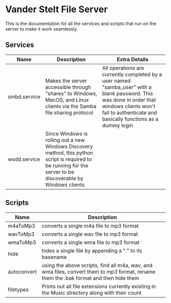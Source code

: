 # Vander Stelt File Server

This is the documentation for all the services and scripts that run on the server to make it work seamlessly.

## Services

| Name         | Description | Extra Details |
| ------------ | ----------- | ------------- |
| smbd.service | Makes the server accessible through "shares" to Windows, MacOS, and Linux clients via the Samba file sharing protocol | All operations are currently completed by a user named "samba_user" with a blank password. This was done in order that windows clients won't fail to authenticate and basically functions as a dummy login | 
| wsdd.service | Since Windows is rolling out a new Windows Discovery method, this python script is required to be running for the server to be discoverable by Windows clients | |

## Scripts

| Name        | Description |
| ----------- | ----------- |
| m4aToMp3    | converts a single m4a file to mp3 format |
| wavToMp3    | converts a single wav file to mp3 format |
| wmaToMp3    | converts a single wma file to mp3 format |
| hide        | hides a single file by appending a "." to its basename |
| autoconvert | using the above scripts, find all m4a, wav, and wma files, convert them to mp3 format, rename them the .bak format and then hide them |
| filetypes   | Prints out all file extensions currently existing in the Music directory along with their count |
